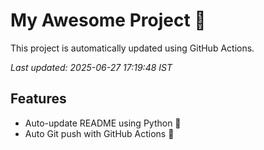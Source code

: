 # My Awesome Project 🚀

This project is automatically updated using GitHub Actions.

_Last updated: 2025-06-27 17:19:48 IST_

## Features
- Auto-update README using Python 🐍
- Auto Git push with GitHub Actions 🤖

